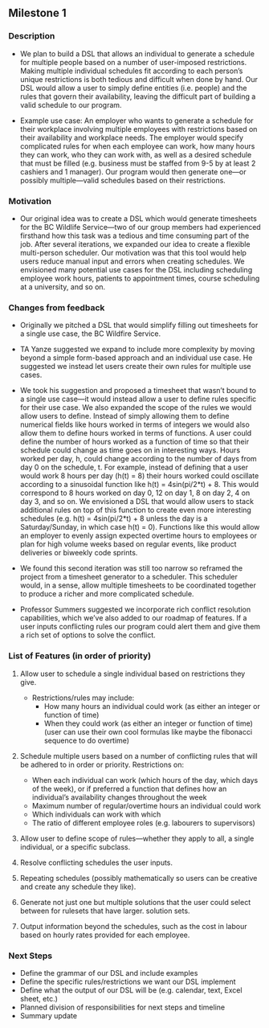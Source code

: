 ## Milestone 1

### Description
* We plan to build a DSL that allows an individual to generate a schedule for multiple people based on a number of 
user-imposed restrictions. Making multiple individual schedules fit according to each person’s unique restrictions is 
both tedious and difficult when done by hand. Our DSL would allow a user to simply define entities (i.e. people) and 
the rules that govern their availability, leaving the difficult part of building a valid schedule to our program.

* Example use case: An employer who wants to generate a schedule for their workplace involving multiple employees with 
restrictions based on their availability and workplace needs. The employer would specify complicated rules for when 
each employee can work, how many hours they can work, who they can work with, as well as a desired schedule that 
must be filled (e.g. business must be staffed from 9-5 by at least 2 cashiers and 1 manager). Our program would then 
generate one—or possibly multiple—valid schedules based on their restrictions. 

### Motivation
* Our original idea was to create a DSL which would generate timesheets for the BC Wildlife Service—two of our group 
members had experienced firsthand how this task was a tedious and time consuming part of the job. After several 
iterations, we expanded our idea to create a flexible multi-person scheduler. Our motivation was that this tool would 
help users reduce manual input and errors when creating schedules. We envisioned many potential use cases for the DSL 
including scheduling employee work hours, patients to appointment times, course scheduling at a university, and so on.

### Changes from feedback
* Originally we pitched a DSL that would simplify filling out timesheets for a single use case, the BC Wildfire Service. 

* TA Yanze suggested we expand to include more complexity by moving beyond a simple form-based approach and 
an individual use case. He suggested we instead let users create their own rules for multiple use cases.

* We took his suggestion and proposed a timesheet that wasn’t bound to a single use case—it would instead allow a user 
to define rules specific for their use case. We also expanded the scope of the rules we would allow users to define. 
Instead of simply allowing them to define numerical fields like hours worked in terms of integers we would also allow 
them to define hours worked in terms of functions. A user could define the number of hours worked as a function of time 
so that their schedule could change as time goes on in interesting ways. Hours worked per day, h, could change 
according to the number of days from day 0 on the schedule, t. For example, instead of defining that a user would work 
8 hours per day (h(t) = 8) their hours worked could oscillate according to a sinusoidal function like 
h(t) = 4sin(pi/2\*t) + 8. This would correspond to 8 hours worked on day 0, 12 on day 1, 8 on day 2, 4 on day 3, and 
so on. We envisioned a DSL that would allow users to stack additional rules on top of this function to create even more 
interesting schedules (e.g. h(t) = 4sin(pi/2\*t) + 8 unless the day is a Saturday/Sunday, in which case h(t) = 0). 
Functions like this would allow an employer to evenly assign expected overtime hours to employees or plan for high 
volume weeks based on regular events, like product deliveries or biweekly code sprints.

* We found this second iteration was still too narrow so reframed the project from a timesheet generator to a scheduler. 
This scheduler would, in a sense, allow multiple timesheets to be coordinated together to produce a richer and more 
complicated schedule. 

* Professor Summers suggested we incorporate rich conflict resolution capabilities, which we’ve also added to our 
roadmap of features. If a user inputs conflicting rules our program could alert them and give them a rich set of 
options to solve the conflict.

### List of Features (in order of priority)
1. Allow user to schedule a single individual based on restrictions they give.
    * Restrictions/rules may include:
        * How many hours an individual could work (as either an integer or function of time)
        * When they could work (as either an integer or function of time)(user can use their own cool formulas like 
        maybe the fibonacci sequence to do overtime)
        
2. Schedule multiple users based on a number of conflicting rules that will be adhered to in order or priority. 
Restrictions on:
    * When each individual can work (which hours of the day, which days of the week), or if preferred a function that 
    defines how an individual’s availability changes throughout the week
    * Maximum number of regular/overtime hours an individual could work
    * Which individuals can work with which
    * The ratio of different employee roles (e.g. labourers to supervisors)
    
3. Allow user to define scope of rules—whether they apply to all, a single individual, or a specific subclass.
4. Resolve conflicting schedules the user inputs.
5. Repeating schedules (possibly mathematically so users can be creative and create any schedule they like).
6. Generate not just one but multiple solutions that the user could select between for rulesets that have larger.
solution sets.
7. Output information beyond the schedules, such as the cost in labour based on hourly rates provided for each employee.

### Next Steps
* Define the grammar of our DSL and include examples
* Define the specific rules/restrictions we want our DSL implement
* Define what the output of our DSL will be (e.g. calendar, text, Excel sheet, etc.)
* Planned division of responsibilities for next steps and timeline
* Summary update
